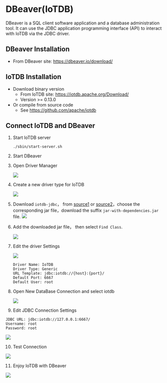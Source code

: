 <!--

    Licensed to the Apache Software Foundation (ASF) under one
    or more contributor license agreements.  See the NOTICE file
    distributed with this work for additional information
    regarding copyright ownership.  The ASF licenses this file
    to you under the Apache License, Version 2.0 (the
    "License"); you may not use this file except in compliance
    with the License.  You may obtain a copy of the License at
    
        http://www.apache.org/licenses/LICENSE-2.0
    
    Unless required by applicable law or agreed to in writing,
    software distributed under the License is distributed on an
    "AS IS" BASIS, WITHOUT WARRANTIES OR CONDITIONS OF ANY
    KIND, either express or implied.  See the License for the
    specific language governing permissions and limitations
    under the License.

-->

# DBeaver(IoTDB)

DBeaver is a SQL client software application and a database administration tool. It can use the JDBC application programming interface (API) to interact with IoTDB via the JDBC driver. 

## DBeaver Installation

* From DBeaver site: https://dbeaver.io/download/

## IoTDB Installation

* Download binary version
  * From IoTDB site: https://iotdb.apache.org/Download/
  * Version >= 0.13.0
* Or compile from source code
  * See https://github.com/apache/iotdb

## Connect IoTDB and DBeaver

1. Start IoTDB server

   ```shell
   ./sbin/start-server.sh
   ```
2. Start DBeaver
3. Open Driver Manager

   ![](/img/UserGuide/Ecosystem-Integration/DBeaver/01.png)

4. Create a new driver type for IoTDB

   ![](/img/UserGuide/Ecosystem-Integration/DBeaver/02.png)

5. Download `iotdb-jdbc`， from [source1](https://maven.proxy.ustclug.org/maven2/org/apache/iotdb/iotdb-jdbc/) or [source2](https://repo1.maven.org/maven2/org/apache/iotdb/iotdb-jdbc/)，choose the corresponding jar file，download the suffix `jar-with-dependencies.jar` file.
   ![](/img/20230920-192746.jpg)
   
6. Add the downloaded jar file， then select `Find Class`.

   ![](/img/UserGuide/Ecosystem-Integration/DBeaver/03.png)

7. Edit the driver Settings

   ![](/img/UserGuide/Ecosystem-Integration/DBeaver/05.png)

   ```
   Driver Name: IoTDB
   Driver Type: Generic
   URL Template: jdbc:iotdb://{host}:{port}/
   Default Port: 6667
   Default User: root
   ```

8. Open New DataBase Connection and select iotdb

   ![](/img/UserGuide/Ecosystem-Integration/DBeaver/06.png) 

9.  Edit JDBC Connection Settings

   ```
   JDBC URL: jdbc:iotdb://127.0.0.1:6667/
   Username: root
   Password: root
   ```
   ![](/img/UserGuide/Ecosystem-Integration/DBeaver/07.png)

10. Test Connection

   ![](/img/UserGuide/Ecosystem-Integration/DBeaver/08.png)

11. Enjoy IoTDB with DBeaver

   ![](/img/UserGuide/Ecosystem-Integration/DBeaver/09.png)
